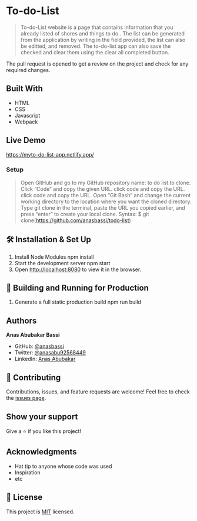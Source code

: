 # To-do-List

> To-do-List website is a page that contains information that you already listed of shores and things to do .
> The list can be generated from the application by writing in the field provided,
> the list can also be editted, and removed.
> The to-do-list app can also save the checked and clear them using the clear all completed button.

The pull request is opened to get a review on the project and check for any required changes.

## Built With

- HTML
- CSS
- Javascript
- Webpack

## Live Demo

 https://myto-do-list-app.netlify.app/

### Setup

> Open GitHub and go to my GitHub repository name: to do list.to clone.
> Click “Code” and copy the given URL.
> click code and copy the URL.
> click code and copy the URL.
> Open “Git Bash” and change the current working directory to the location where you want the cloned directory.
> Type git clone in the terminal, paste the URL you copied earlier, and press “enter” to create your local clone.
> Syntax:
$ git clone(<https://github.com/anasbassi/todo-list>)

## 🛠 Installation & Set Up

1. Install Node Modules
   npm install
2. Start the development server
   npm start
3. Open [http://localhost:8080](http://localhost:8080) to view it in the browser.

## 🚀 Building and Running for Production

1. Generate a full static production build
   npm run build

## Authors

**Anas Abubakar Bassi**

- GitHub: [@anasbassi](https://github.com/anasbassi)
- Twitter: [@anasabu92568449](https://twitter.com/anasabu92568449)
- LinkedIn: [Anas Abubakar](https://linkedin.com/in/anas-abubakar-7b352722b)

## :handshake: Contributing

Contributions, issues, and feature requests are welcome! Feel free to check the [issues page](https://github.com/anasbassi/todo-list/issues).

## Show your support

Give a :star:️ if you like this project!

## Acknowledgments

- Hat tip to anyone whose code was used
- Inspiration
- etc

## :memo: License

This project is [MIT](./MIT.md) licensed.
